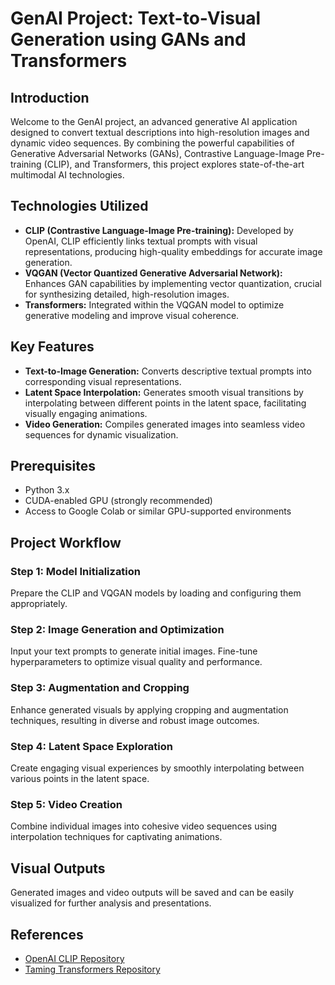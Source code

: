 
# GenAI Project: Text-to-Visual Generation using GANs and Transformers

## Introduction

Welcome to the GenAI project, an advanced generative AI application designed to convert textual descriptions into high-resolution images and dynamic video sequences. By combining the powerful capabilities of Generative Adversarial Networks (GANs), Contrastive Language-Image Pre-training (CLIP), and Transformers, this project explores state-of-the-art multimodal AI technologies.

## Technologies Utilized

* **CLIP (Contrastive Language-Image Pre-training):** Developed by OpenAI, CLIP efficiently links textual prompts with visual representations, producing high-quality embeddings for accurate image generation.
* **VQGAN (Vector Quantized Generative Adversarial Network):** Enhances GAN capabilities by implementing vector quantization, crucial for synthesizing detailed, high-resolution images.
* **Transformers:** Integrated within the VQGAN model to optimize generative modeling and improve visual coherence.

## Key Features

* **Text-to-Image Generation:** Converts descriptive textual prompts into corresponding visual representations.
* **Latent Space Interpolation:** Generates smooth visual transitions by interpolating between different points in the latent space, facilitating visually engaging animations.
* **Video Generation:** Compiles generated images into seamless video sequences for dynamic visualization.

## Prerequisites

* Python 3.x
* CUDA-enabled GPU (strongly recommended)
* Access to Google Colab or similar GPU-supported environments

## Project Workflow

### Step 1: Model Initialization

Prepare the CLIP and VQGAN models by loading and configuring them appropriately.

### Step 2: Image Generation and Optimization

Input your text prompts to generate initial images. Fine-tune hyperparameters to optimize visual quality and performance.

### Step 3: Augmentation and Cropping

Enhance generated visuals by applying cropping and augmentation techniques, resulting in diverse and robust image outcomes.

### Step 4: Latent Space Exploration

Create engaging visual experiences by smoothly interpolating between various points in the latent space.

### Step 5: Video Creation

Combine individual images into cohesive video sequences using interpolation techniques for captivating animations.


## Visual Outputs

Generated images and video outputs will be saved and can be easily visualized for further analysis and presentations.

## References

* [OpenAI CLIP Repository](https://github.com/openai/CLIP)
* [Taming Transformers Repository](https://github.com/CompVis/taming-transformers)
